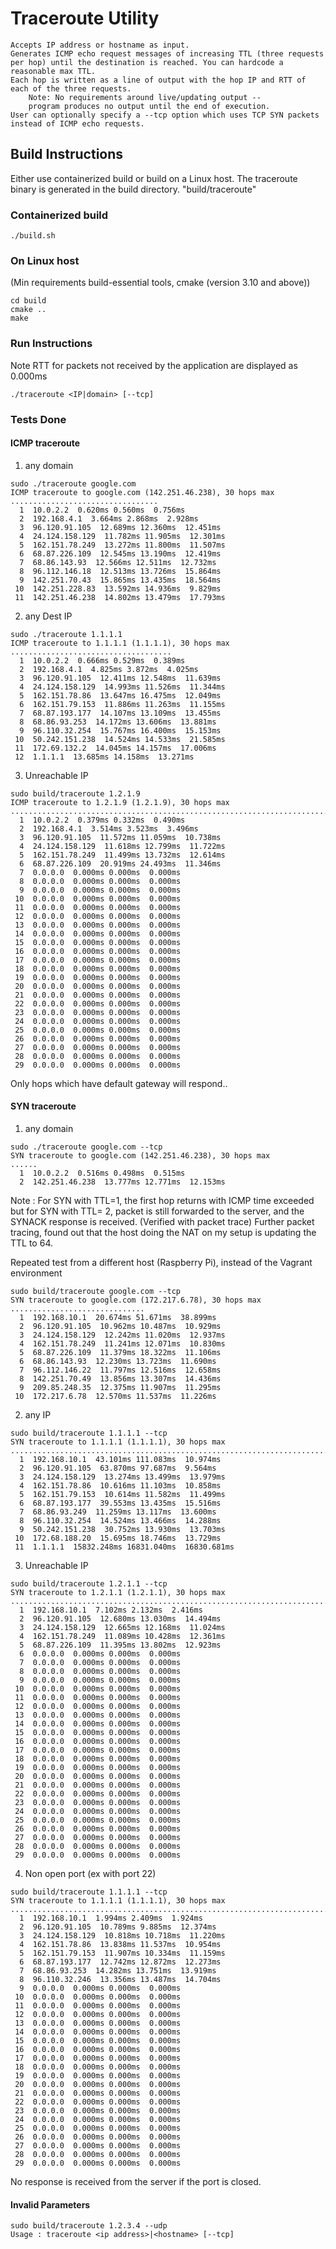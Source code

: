 # Traceroute Utility
    Accepts IP address or hostname as input.
    Generates ICMP echo request messages of increasing TTL (three requests per hop) until the destination is reached. You can hardcode a reasonable max TTL.
    Each hop is written as a line of output with the hop IP and RTT of each of the three requests.
        Note: No requirements around live/updating output -- 
        program produces no output until the end of execution.
    User can optionally specify a --tcp option which uses TCP SYN packets instead of ICMP echo requests.

## Build Instructions
Either use containerized build or build on a Linux host.
The traceroute binary is generated in the build directory. "build/traceroute"

### Containerized build
```
./build.sh
```

### On Linux host
(Min requirements build-essential tools,  cmake (version 3.10 and above))
``` 
cd build
cmake ..
make 
```  

### Run Instructions
Note RTT for packets not received by the application are displayed as 0.000ms
```
./traceroute <IP|domain> [--tcp]
```

### Tests Done
#### ICMP traceroute
1. any domain
```
sudo ./traceroute google.com
ICMP traceroute to google.com (142.251.46.238), 30 hops max 
.................................
  1  10.0.2.2  0.620ms 0.560ms  0.756ms 
  2  192.168.4.1  3.664ms 2.868ms  2.928ms 
  3  96.120.91.105  12.689ms 12.360ms  12.451ms 
  4  24.124.158.129  11.782ms 11.905ms  12.301ms 
  5  162.151.78.249  13.272ms 11.800ms  11.507ms 
  6  68.87.226.109  12.545ms 13.190ms  12.419ms 
  7  68.86.143.93  12.566ms 12.511ms  12.732ms 
  8  96.112.146.18  12.513ms 13.726ms  15.864ms 
  9  142.251.70.43  15.865ms 13.435ms  18.564ms 
 10  142.251.228.83  13.592ms 14.936ms  9.829ms 
 11  142.251.46.238  14.802ms 13.479ms  17.793ms 
```

2. any Dest IP
```
sudo ./traceroute 1.1.1.1
ICMP traceroute to 1.1.1.1 (1.1.1.1), 30 hops max 
....................................
  1  10.0.2.2  0.666ms 0.529ms  0.389ms 
  2  192.168.4.1  4.825ms 3.872ms  4.025ms 
  3  96.120.91.105  12.411ms 12.548ms  11.639ms 
  4  24.124.158.129  14.993ms 11.526ms  11.344ms 
  5  162.151.78.86  13.647ms 16.475ms  12.049ms 
  6  162.151.79.153  11.886ms 11.263ms  11.155ms 
  7  68.87.193.177  14.107ms 13.109ms  13.455ms 
  8  68.86.93.253  14.172ms 13.606ms  13.881ms 
  9  96.110.32.254  15.767ms 16.400ms  15.153ms 
 10  50.242.151.238  14.524ms 14.533ms  21.585ms 
 11  172.69.132.2  14.045ms 14.157ms  17.006ms 
 12  1.1.1.1  13.685ms 14.158ms  13.271ms 
 ```

3. Unreachable IP
```
sudo build/traceroute 1.2.1.9
ICMP traceroute to 1.2.1.9 (1.2.1.9), 30 hops max 
.......................................................................................
  1  10.0.2.2  0.379ms 0.332ms  0.490ms 
  2  192.168.4.1  3.514ms 3.523ms  3.496ms 
  3  96.120.91.105  11.572ms 11.059ms  10.738ms 
  4  24.124.158.129  11.618ms 12.799ms  11.722ms 
  5  162.151.78.249  11.499ms 13.732ms  12.614ms 
  6  68.87.226.109  20.919ms 24.493ms  11.346ms 
  7  0.0.0.0  0.000ms 0.000ms  0.000ms 
  8  0.0.0.0  0.000ms 0.000ms  0.000ms 
  9  0.0.0.0  0.000ms 0.000ms  0.000ms 
 10  0.0.0.0  0.000ms 0.000ms  0.000ms 
 11  0.0.0.0  0.000ms 0.000ms  0.000ms 
 12  0.0.0.0  0.000ms 0.000ms  0.000ms 
 13  0.0.0.0  0.000ms 0.000ms  0.000ms 
 14  0.0.0.0  0.000ms 0.000ms  0.000ms 
 15  0.0.0.0  0.000ms 0.000ms  0.000ms 
 16  0.0.0.0  0.000ms 0.000ms  0.000ms 
 17  0.0.0.0  0.000ms 0.000ms  0.000ms 
 18  0.0.0.0  0.000ms 0.000ms  0.000ms 
 19  0.0.0.0  0.000ms 0.000ms  0.000ms 
 20  0.0.0.0  0.000ms 0.000ms  0.000ms 
 21  0.0.0.0  0.000ms 0.000ms  0.000ms 
 22  0.0.0.0  0.000ms 0.000ms  0.000ms 
 23  0.0.0.0  0.000ms 0.000ms  0.000ms 
 24  0.0.0.0  0.000ms 0.000ms  0.000ms 
 25  0.0.0.0  0.000ms 0.000ms  0.000ms 
 26  0.0.0.0  0.000ms 0.000ms  0.000ms 
 27  0.0.0.0  0.000ms 0.000ms  0.000ms 
 28  0.0.0.0  0.000ms 0.000ms  0.000ms 
 29  0.0.0.0  0.000ms 0.000ms  0.000ms 
```
Only hops which have default gateway will respond..

#### SYN traceroute
1. any domain
```
sudo ./traceroute google.com --tcp
SYN traceroute to google.com (142.251.46.238), 30 hops max 
......
  1  10.0.2.2  0.516ms 0.498ms  0.515ms 
  2  142.251.46.238  13.777ms 12.771ms  12.153ms
```
Note : For SYN with TTL=1, the first hop returns with ICMP time exceeded  
       but for SYN with TTL= 2, packet is still forwarded to the server, and the SYNACK response is received. (Verified with packet trace)
       Further packet tracing, found out that the host doing the NAT on my setup is updating the TTL to 64.

Repeated test from a different host (Raspberry Pi), instead of the Vagrant environment
```
sudo build/traceroute google.com --tcp
SYN traceroute to google.com (172.217.6.78), 30 hops max 
..............................
  1  192.168.10.1  20.674ms 51.671ms  38.899ms 
  2  96.120.91.105  10.962ms 10.487ms  10.929ms 
  3  24.124.158.129  12.242ms 11.020ms  12.937ms 
  4  162.151.78.249  11.241ms 12.071ms  10.830ms 
  5  68.87.226.109  11.379ms 18.322ms  11.106ms 
  6  68.86.143.93  12.230ms 13.723ms  11.690ms 
  7  96.112.146.22  11.797ms 12.516ms  12.658ms 
  8  142.251.70.49  13.856ms 13.307ms  14.436ms 
  9  209.85.248.35  12.375ms 11.907ms  11.295ms 
 10  172.217.6.78  12.570ms 11.537ms  11.226ms 
 ```

2. any IP
```
sudo build/traceroute 1.1.1.1 --tcp
SYN traceroute to 1.1.1.1 (1.1.1.1), 30 hops max 
........................................................................
  1  192.168.10.1  43.101ms 111.083ms  10.974ms 
  2  96.120.91.105  63.870ms 97.687ms  9.564ms 
  3  24.124.158.129  13.274ms 13.499ms  13.979ms 
  4  162.151.78.86  10.616ms 11.103ms  10.858ms 
  5  162.151.79.153  10.614ms 11.582ms  11.499ms 
  6  68.87.193.177  39.553ms 13.435ms  15.516ms 
  7  68.86.93.249  11.259ms 13.117ms  13.600ms 
  8  96.110.32.254  14.524ms 13.466ms  14.288ms 
  9  50.242.151.238  30.752ms 13.930ms  13.703ms 
 10  172.68.188.20  15.695ms 18.746ms  13.729ms 
 11  1.1.1.1  15832.248ms 16831.040ms  16830.681ms
 ```

3. Unreachable IP
```
sudo build/traceroute 1.2.1.1 --tcp
SYN traceroute to 1.2.1.1 (1.2.1.1), 30 hops max 
.......................................................................................
  1  192.168.10.1  7.102ms 2.132ms  2.416ms 
  2  96.120.91.105  12.680ms 13.030ms  14.494ms 
  3  24.124.158.129  12.665ms 12.168ms  11.024ms 
  4  162.151.78.249  11.089ms 10.428ms  12.361ms 
  5  68.87.226.109  11.395ms 13.802ms  12.923ms 
  6  0.0.0.0  0.000ms 0.000ms  0.000ms 
  7  0.0.0.0  0.000ms 0.000ms  0.000ms 
  8  0.0.0.0  0.000ms 0.000ms  0.000ms 
  9  0.0.0.0  0.000ms 0.000ms  0.000ms 
 10  0.0.0.0  0.000ms 0.000ms  0.000ms 
 11  0.0.0.0  0.000ms 0.000ms  0.000ms 
 12  0.0.0.0  0.000ms 0.000ms  0.000ms 
 13  0.0.0.0  0.000ms 0.000ms  0.000ms 
 14  0.0.0.0  0.000ms 0.000ms  0.000ms 
 15  0.0.0.0  0.000ms 0.000ms  0.000ms 
 16  0.0.0.0  0.000ms 0.000ms  0.000ms 
 17  0.0.0.0  0.000ms 0.000ms  0.000ms 
 18  0.0.0.0  0.000ms 0.000ms  0.000ms 
 19  0.0.0.0  0.000ms 0.000ms  0.000ms 
 20  0.0.0.0  0.000ms 0.000ms  0.000ms 
 21  0.0.0.0  0.000ms 0.000ms  0.000ms 
 22  0.0.0.0  0.000ms 0.000ms  0.000ms 
 23  0.0.0.0  0.000ms 0.000ms  0.000ms 
 24  0.0.0.0  0.000ms 0.000ms  0.000ms 
 25  0.0.0.0  0.000ms 0.000ms  0.000ms 
 26  0.0.0.0  0.000ms 0.000ms  0.000ms 
 27  0.0.0.0  0.000ms 0.000ms  0.000ms 
 28  0.0.0.0  0.000ms 0.000ms  0.000ms 
 29  0.0.0.0  0.000ms 0.000ms  0.000ms 
``` 


4. Non open port (ex with port 22)
```
sudo build/traceroute 1.1.1.1 --tcp
SYN traceroute to 1.1.1.1 (1.1.1.1), 30 hops max 
.......................................................................................
  1  192.168.10.1  1.994ms 2.409ms  1.924ms 
  2  96.120.91.105  10.789ms 9.885ms  12.374ms 
  3  24.124.158.129  10.818ms 10.718ms  11.220ms 
  4  162.151.78.86  13.838ms 11.537ms  10.954ms 
  5  162.151.79.153  11.907ms 10.334ms  11.159ms 
  6  68.87.193.177  12.742ms 12.872ms  12.273ms 
  7  68.86.93.253  14.282ms 13.751ms  13.919ms 
  8  96.110.32.246  13.356ms 13.487ms  14.704ms 
  9  0.0.0.0  0.000ms 0.000ms  0.000ms 
 10  0.0.0.0  0.000ms 0.000ms  0.000ms 
 11  0.0.0.0  0.000ms 0.000ms  0.000ms 
 12  0.0.0.0  0.000ms 0.000ms  0.000ms 
 13  0.0.0.0  0.000ms 0.000ms  0.000ms 
 14  0.0.0.0  0.000ms 0.000ms  0.000ms 
 15  0.0.0.0  0.000ms 0.000ms  0.000ms 
 16  0.0.0.0  0.000ms 0.000ms  0.000ms 
 17  0.0.0.0  0.000ms 0.000ms  0.000ms 
 18  0.0.0.0  0.000ms 0.000ms  0.000ms 
 19  0.0.0.0  0.000ms 0.000ms  0.000ms 
 20  0.0.0.0  0.000ms 0.000ms  0.000ms 
 21  0.0.0.0  0.000ms 0.000ms  0.000ms 
 22  0.0.0.0  0.000ms 0.000ms  0.000ms 
 23  0.0.0.0  0.000ms 0.000ms  0.000ms 
 24  0.0.0.0  0.000ms 0.000ms  0.000ms 
 25  0.0.0.0  0.000ms 0.000ms  0.000ms 
 26  0.0.0.0  0.000ms 0.000ms  0.000ms 
 27  0.0.0.0  0.000ms 0.000ms  0.000ms 
 28  0.0.0.0  0.000ms 0.000ms  0.000ms 
 29  0.0.0.0  0.000ms 0.000ms  0.000ms 

```
No response is received from the server if the port is closed.

#### Invalid Parameters
```
sudo build/traceroute 1.2.3.4 --udp
Usage : traceroute <ip address>|<hostname> [--tcp]
```
